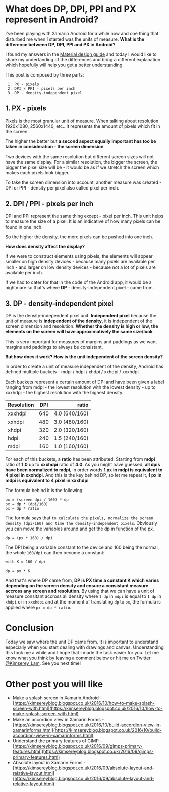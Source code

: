 # What does DP, DPI, PPI and PX represent in Android?

I've been playing with Xamarin Android for a while now and one thing that disturbed me when I started was the units of measure.
__What is the difference between DP, DPI, PPI and PX in Android?__

I found my answers in the [Material design guide](https://material.google.com/layout/units-measurements.html)
and today I would like to share my undertanding of the differences and bring a different explanation which hopefully will help you get a better understanding.

This post is composed by three parts:
 
```
 1. PX - pixels
 2. DPI / PPI - pixels per inch
 3. DP - density-independent pixel
```

## 1. PX - pixels

Pixels is the most granular unit of measure.
When talking about resolution 1920x1080, 2560x1440, etc..
It represents the amount of pixels which fit in the screen.

The higher the better but __a second aspect equally important has too be taken in consideration - the screen dimension__.

Two devices with the same resolution but different screen sizes will not have the same display.
For a similar resolution, the bigger the screen, the bigger the pixel size will be - it would be as if we stretch the screen which makes each pixels look bigger.

To take the screen dimension into account, another measure was created - DPI or PPI - density per pixel also called pixel per inch.

## 2. DPI / PPI - pixels per inch

DPI and PPI represent the same thing except - pixel per inch. 
This unit helps to measure the size of a pixel.
It is an indicative of how many pixels can be found in one inch.

So the higher the density, the more pixels can be pushed into one inch.

__How does density affect the display?__

If we were to construct elements using pixels, 
the elements will appear smaller on high density devices - because many pixels are available per inch - and larger on low density devices - because not a lot of pixels are available per inch.

If we had to cater for that in the code of the Android app, it would be a nightmare so that's where __DP__ - density-independent pixel - came from.

## 3. DP - density-independent pixel

DP is the density-independent pixel unit.
__Independent pixel__ because the unit of measure is __independent of the density__, it is independent of the screen dimension and resolution.
__Whether the density is high or low, the elements on the screen will have approximatively the same size/look__.

This is very important for measures of margins and paddings as we want margins and paddings to always be consistant.

__But how does it work? How is the unit independent of the screen density?__

In order to create a unit of measure independent of the density, Android has defined multiple buckets - mdpi / hdpi / xhdpi / xxhdpi / xxxhdpi.

Each buckets represent a certain amount of DPI and have been given a label ranging from mdpi - the lowest resolution with the lowest density - up to xxxhdpi - the highest resolution with the highest density.

| Resolution | DPI | ratio|
|---------|:---:|-----:|
| xxxhdpi | 640 | 4.0 (640/160) |
| xxhdpi  | 480 | 3.0 (480/160) |
| xhdpi   | 320 | 2.0 (320/160) |
| hdpi    | 240 | 1.5 (240/160) |
| mdpi    | 160 | 1.0 (160/160) |

For each of this buckets, a __ratio__ has been attributed. Starting from __mdpi__ ratio of __1.0__ up to __xxxhdpi__ ratio of __4.0__. 
As you might have guessed, __all dpis have been normalized to mdpi__, in order words __1 px in mdpi is equivalent to 4 pixel in xxxhdpi__.
And this is the key behind DP, so let me repeat it, __1 px in mdpi is equivalent to 4 pixel in xxxhdpi__.

The formula behind it is the following:

```
px = (screen dpi / 160) * dp
px = dp * (dpi/160)
px = dp * ratio
```

The formula says that `to calculate the pixels, normalize the screen density (dpi/160) and time the density-independent pixels`.
Obviously you can move the variables around and get the dp in function of the px.

```
dp = (px * 160) / dpi
```

The DPI being a variable constant to the device and 160 being the normal, the whole `160/dpi` can then become a constant:

```
with K = 160 / dpi

dp = px * K 
```

And that's where DP came from, __DP is PX time a constant K which varies depending on the screen density and ensure a consistant measure accross any screen and resolution__.
By using that we can have a unit of measure consitant accross all density where `1 dp` in `mdpi` is equal to `1 dp` in `xhdpi` or in `xxxhdpi` and at the moment of translating `dp` to `px`, the formula is applied where `px = dp * ratio`.

# Conclusion

Today we saw where the unit DP came from. It is important to understand especially when you start dealing with drawings and canvas.
Understanding this took me a while and I hope that I made the task easier for you.
Let me know what you think by leaving a comment below or hit me on Twitter [@Kimserey_Lam](https://twitter.com/Kimserey_Lam).
See you next time!

# Other post you will like

- Make a splash screen in Xamarin.Android - [https://kimsereyblog.blogspot.co.uk/2016/10/how-to-make-splash-screen-with.html](https://kimsereyblog.blogspot.co.uk/2016/10/how-to-make-splash-screen-with.html)
- Make an accordion view in Xamarin.Forms - [https://kimsereyblog.blogspot.co.uk/2016/10/build-accordion-view-in-xamarinforms.html](https://kimsereyblog.blogspot.co.uk/2016/10/build-accordion-view-in-xamarinforms.html)
- Understand the primary features of GIMP - [https://kimsereyblog.blogspot.co.uk/2016/09/gimps-primary-features.html](https://kimsereyblog.blogspot.co.uk/2016/09/gimps-primary-features.html)
- Absolute layout in Xamarin.Forms - [https://kimsereyblog.blogspot.co.uk/2016/09/absolute-layout-and-relative-layout.html](https://kimsereyblog.blogspot.co.uk/2016/09/absolute-layout-and-relative-layout.html)
